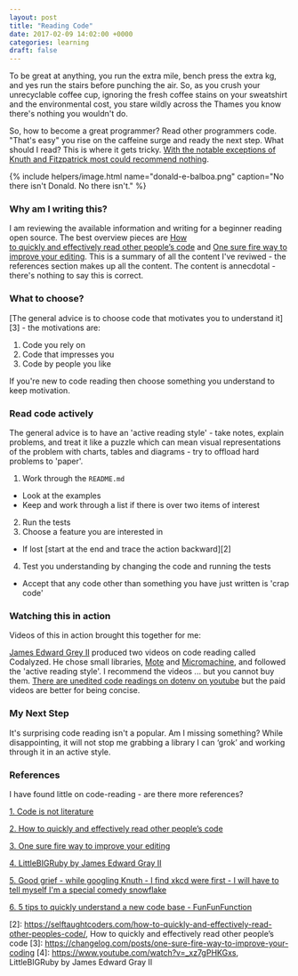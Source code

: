 ```yaml
---
layout: post
title: "Reading Code"
date: 2017-02-09 14:02:00 +0000
categories: learning
draft: false
---
```



To be great at anything, you run the extra mile, bench press the extra kg, and yes run the stairs before punching the air. So, as you crush your unrecyclable coffee cup, ignoring the fresh coffee stains on your sweatshirt and the environmental cost, you stare wildly across the Thames you know there's nothing you wouldn't do.

So, how to become a great programmer? Read other programmers code. "That's easy" you rise on the caffeine surge and ready the next step.  What should I read? This is where it gets tricky. [With the notable exceptions of Knuth and Fitzpatrick most could recommend nothing](http://www.gigamonkeys.com/code-reading/).

{% include helpers/image.html name="donald-e-balboa.png" caption="No there isn't Donald. No there isn't." %}

### Why am I writing this?
I am reviewing the available information and writing for a beginner reading open source. The best overview pieces are [How to quickly and effectively read other people’s code](https://selftaughtcoders.com/how-to-quickly-and-effectively-read-other-peoples-code/) and [One sure fire way to improve your editing](https://changelog.com/posts/one-sure-fire-way-to-improve-your-coding). This is a summary of all the content I've reviwed - the references section makes up all the content. The content is annecdotal - there's nothing to say this is correct.

### What to choose?

[The general advice is to choose code that motivates you to understand it][3] - the motivations are:

1. Code you rely on
2. Code that impresses you
3. Code by people you like


If you're new to code reading then choose something you understand to keep motivation.

### Read code actively

The general advice is to have an 'active reading style' - take notes, explain problems, and treat it like a puzzle which can mean visual representations of the problem with charts, tables and diagrams - try to offload hard problems to 'paper'.

1. Work through the `README.md`
  - Look at the examples
  - Keep and work through a list if there is over two items of interest
2. Run the tests
3. Choose a feature you are interested in
  - If lost [start at the end and trace the action backward][2]
4. Test you understanding by changing the code and running the tests

  - Accept that any code other than something you have just written is 'crap code'

### Watching this in action

Videos of this in action brought this together for me:

[James Edward Grey II](https://twitter.com/JEG2) produced two videos on code reading called Codalyzed. He chose small libraries, [Mote](https://github.com/soveran/mote) and [Micromachine](https://github.com/soveran/micromachine), and followed the 'active reading style'. I recommend the videos ... but you cannot buy them. [There are unedited code readings on dotenv on youtube](https://www.youtube.com/watch?v=lKmY_0uY86s) but the paid videos are better for being concise.

 
### My Next Step

It's surprising code reading isn't a popular. Am I missing something? While disappointing, it will not stop me grabbing a library I can ‘grok’ and working through it in an active style.


### References

I have found little on code-reading - are there more references?


[1. Code is not literature](http://www.gigamonkeys.com/code-reading/)

[2. How to quickly and effectively read other people’s code](https://selftaughtcoders.com/how-to-quickly-and-effectively-read-other-peoples-code/)

[3. One sure fire way to improve your editing](https://changelog.com/posts/one-sure-fire-way-to-improve-your-coding)

[4. LittleBIGRuby by James Edward Gray II](https://www.youtube.com/watch?v=_xz7gPHKGxs)

[5. Good grief - while googling Knuth - I find xkcd were first - I will have to tell myself I'm a special comedy snowflake](https://xkcd.com/163/)

[6. 5 tips to quickly understand a new code base - FunFunFunction](https://www.youtube.com/watch?v=OnCeaJdd_sY)

[1]: http://www.gigamonkeys.com/code-reading/
[2]: https://selftaughtcoders.com/how-to-quickly-and-effectively-read-other-peoples-code/, How to quickly and effectively read other people’s code
[3]: https://changelog.com/posts/one-sure-fire-way-to-improve-your-coding
[4]: https://www.youtube.com/watch?v=_xz7gPHKGxs, LittleBIGRuby by James Edward Gray II

